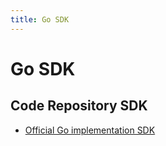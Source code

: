 ```yaml
---
title: Go SDK
---
```


# Go SDK





## Code Repository SDK
- [Official Go implementation SDK](https://github.com/bnb-chain/greenfield-go-sdk)